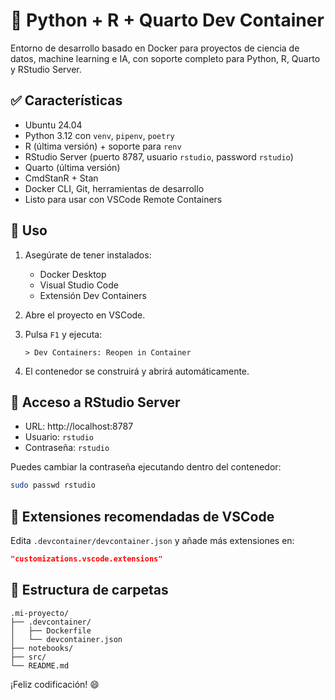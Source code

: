 # 🐳 Python + R + Quarto Dev Container

Entorno de desarrollo basado en Docker para proyectos de ciencia de datos, machine learning e IA, con soporte completo para Python, R, Quarto y RStudio Server.

## ✅ Características

- Ubuntu 24.04
- Python 3.12 con `venv`, `pipenv`, `poetry`
- R (última versión) + soporte para `renv`
- RStudio Server (puerto 8787, usuario `rstudio`, password `rstudio`)
- Quarto (última versión)
- CmdStanR + Stan
- Docker CLI, Git, herramientas de desarrollo
- Listo para usar con VSCode Remote Containers

## 🚀 Uso

1. Asegúrate de tener instalados:
   - Docker Desktop
   - Visual Studio Code
   - Extensión Dev Containers

2. Abre el proyecto en VSCode.

3. Pulsa `F1` y ejecuta:
   ```
   > Dev Containers: Reopen in Container
   ```

4. El contenedor se construirá y abrirá automáticamente.

## 🔐 Acceso a RStudio Server

- URL: http://localhost:8787
- Usuario: `rstudio`
- Contraseña: `rstudio`

Puedes cambiar la contraseña ejecutando dentro del contenedor:

```bash
sudo passwd rstudio
```

## 🔌 Extensiones recomendadas de VSCode

Edita `.devcontainer/devcontainer.json` y añade más extensiones en:

```json
"customizations.vscode.extensions"
```

## 📁 Estructura de carpetas

```
.mi-proyecto/
├── .devcontainer/
│   ├── Dockerfile
│   └── devcontainer.json
├── notebooks/
├── src/
└── README.md
```

¡Feliz codificación! 😄
